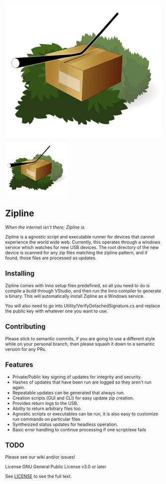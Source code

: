 ![Zipline Logo](zipline-logo.svg)

<img src="zipline-logo.svg" width="200" />

# Zipline

_When the internet isn't there;  Zipline is._

Zipline is a agnostic script and executable runner for devices that cannot experience the world wide web.  Currently, this operates through a windows service which watches for new USB devices.  The root directory of the new device is scanned for any zip files matching the zipline pattern, and if found, those files are processed as updates.

## Installing

Zipline comes with Inno setup files predefined, so all you need to do is compile a build through VStudio, and then run the Inno compiler to generate a binary.  This will automatically install Zipline as a Windows service.

You will also need to go into Utility/VerifyDetachedSignature.cs and replace the public key with whatever one you want to use.

## Contributing

Please stick to semantic commits, if you are going to use a different style while on your personal branch, then please squash it down to a semantic version for any PRs.

## Features

- Private/Public key signing of updates for integrity and security.
- Hashes of updates that have been run are logged so they aren't run again.
- Repeatable updates can be generated that always run.
- Creation scripts (GUI and CLI) for easy update zip creation.
- Provides return logs to the USB.
- Ability to return arbitrary files too.
- Agnostic scripts or executables can be run, it is also easy to customize run commands on particular files
- Synthesized status updates for headless operation.
- Basic error handling to continue processing if one script/exe fails

## TODO

Please see our wiki and/or issues!

License
GNU General Public License v3.0 or later

See [LICENSE](LICENSE) to see the full text.
